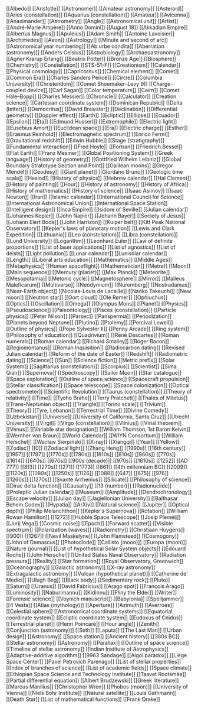 [[Albedo]]
[[Aristotle]]
[[Astronomer]]
[[Amateur astronomy]]
[[Asteroid]]
[[Aries (constellation)]]
[[Aquarius (constellation)]]
[[Amateur]]
[[Avicenna]]
[[Anaximander]]
[[Astrometry]]
[[Angle]]
[[Astronomical unit]]
[[Artist]]
[[André-Marie Ampère]]
[[Anno Domini]]
[[August 18]]
[[Akkadian Empire]]
[[Albertus Magnus]]
[[Apuleius]]
[[Adam Smith]]
[[Antoine Lavoisier]]
[[Archimedes]]
[[Aeon]]
[[Astrology]]
[[Minute and second of arc]]
[[Astronomical year numbering]]
[[Ab urbe condita]]
[[Aberration (astronomy)]]
[[Anders Celsius]]
[[Astrobiology]]
[[Archaeoastronomy]]
[[Agner Krarup Erlang]]
[[Beatrix Potter]]
[[Bronze Age]]
[[Biosphere]]
[[Chemistry]]
[[Constellation]]
[[STS-51-F]]
[[Creationism]]
[[Calendar]]
[[Physical cosmology]]
[[Capricornus]]
[[Chemical element]]
[[Comet]]
[[Common Era]]
[[Charles Sanders Peirce]]
[[Circle]]
[[Columbia University]]
[[Christendom]]
[[Comet Shoemaker–Levy 9]]
[[Charge-coupled device]]
[[Carl Sagan]]
[[Color temperature]]
[[Cairn]]
[[Comet Hale–Bopp]]
[[Charles Messier]]
[[Chronicle]]
[[Calculator]]
[[Creation science]]
[[Cartesian coordinate system]]
[[Dominican Republic]]
[[Delta (letter)]]
[[Democritus]]
[[David Brewster]]
[[Declination]]
[[Differential geometry]]
[[Doppler effect]]
[[Earth]]
[[Ecliptic]]
[[Ellipse]]
[[Ecuador]]
[[Epsilon]]
[[Eta]]
[[Edmund Husserl]]
[[Extremophile]]
[[Electric light]]
[[Eusebius Amort]]
[[Euclidean space]]
[[Era]]
[[Electric charge]]
[[Esther]]
[[Erasmus Reinhold]]
[[Electromagnetic spectrum]]
[[Enrico Fermi]]
[[Gravitational redshift]]
[[Edwin Hubble]]
[[Stage (stratigraphy)]]
[[Fundamental interaction]]
[[Fred Hoyle]]
[[Fortran]]
[[Friedrich Bessel]]
[[Flat Earth]]
[[Franz Mesmer]]
[[Global Positioning System]]
[[Greek language]]
[[History of geometry]]
[[Gottfried Wilhelm Leibniz]]
[[Global Boundary Stratotype Section and Point]]
[[Galilean moons]]
[[Gregor Mendel]]
[[Geodesy]]
[[Giant planet]]
[[Giordano Bruno]]
[[Geologic time scale]]
[[Hesiod]]
[[History of physics]]
[[Hebrew calendar]]
[[Hal Clement]]
[[History of painting]]
[[Hour]]
[[History of astronomy]]
[[History of Africa]]
[[History of mathematics]]
[[History of science]]
[[Isaac Asimov]]
[[Isaac Newton]]
[[Iran]]
[[Islamic calendar]]
[[International Council for Science]]
[[International Astronomical Union]]
[[International Space Station]]
[[Intelligent design]]
[[Inca Empire]]
[[Isidore of Seville]]
[[Julian calendar]]
[[Johannes Kepler]]
[[John Napier]]
[[Johann Bayer]]
[[Society of Jesus]]
[[Johann Elert Bode]]
[[John Harrison]]
[[Kuiper belt]]
[[Kitt Peak National Observatory]]
[[Kepler's laws of planetary motion]]
[[Lewis and Clark Expedition]]
[[Lithuania]]
[[Leo (constellation)]]
[[Libra (constellation)]]
[[Lund University]]
[[Logarithm]]
[[Leonhard Euler]]
[[Law of definite proportions]]
[[List of laser applications]]
[[List of agnostics]]
[[List of deists]]
[[Light pollution]]
[[Lunar calendar]]
[[Lunisolar calendar]]
[[Length]]
[[Liberal arts education]]
[[Mathematics]]
[[Middle Ages]]
[[Metaphysics]]
[[Human spaceflight]]
[[Mathematician]]
[[Metre]]
[[Moon]]
[[Main sequence]]
[[Mercury (planet)]]
[[Max Planck]]
[[Meteorite]]
[[Mesopotamia]]
[[Metonic cycle]]
[[Magnetosphere]]
[[Mirror]]
[[Malleus Maleficarum]]
[[Multiverse]]
[[Neodymium]]
[[Nuremberg]]
[[Nostradamus]]
[[Near-Earth object]]
[[Nicolas-Louis de Lacaille]]
[[Naoko Takeuchi]]
[[New moon]]
[[Neutron star]]
[[Oort cloud]]
[[Ole Rømer]]
[[Ophiuchus]]
[[Optics]]
[[Oscillation]]
[[Omega]]
[[Olympus Mons]]
[[Planet]]
[[Physics]]
[[Pseudoscience]]
[[Paleontology]]
[[Pisces (constellation)]]
[[Particle physics]]
[[Peter Nilson]]
[[Parsec]]
[[Panspermia]]
[[Periodization]]
[[Planets beyond Neptune]]
[[Plutino]]
[[Ptolemy]]
[[Percival Lowell]]
[[Outline of physics]]
[[Pope Sylvester II]]
[[Penny Arcade]]
[[Ring system]]
[[Philosophy of education]]
[[Quadrivium]]
[[René Descartes]]
[[Roman numerals]]
[[Roman calendar]]
[[Richard Smalley]]
[[Roger Bacon]]
[[Regiomontanus]]
[[Roman Inquisition]]
[[Radiocarbon dating]]
[[Revised Julian calendar]]
[[Reform of the date of Easter]]
[[Redshift]]
[[Radiometric dating]]
[[Science]]
[[Sun]]
[[Science fiction]]
[[Metric prefix]]
[[Solar System]]
[[Sagittarius (constellation)]]
[[Scorpius]]
[[Scientist]]
[[Sima Qian]]
[[Supernova]]
[[Spectroscopy]]
[[Sailor Moon]]
[[Star catalogue]]
[[Space exploration]]
[[Outline of space science]]
[[Spacecraft propulsion]]
[[Stellar classification]]
[[Space telescope]]
[[Space colonization]]
[[Optical spectrometer]]
[[Scientific Revolution]]
[[Taurus (constellation)]]
[[Theory of relativity]]
[[Time]]
[[Tycho Brahe]]
[[Terry Pratchett]]
[[Thales of Miletus]]
[[Trans-Neptunian object]]
[[Triangle]]
[[Torino scale]]
[[Trivium]]
[[Theory]]
[[Tyre, Lebanon]]
[[Terrestrial Time]]
[[Divine Comedy]]
[[Uzbekistan]]
[[Universe]]
[[University of California, Santa Cruz]]
[[Utrecht University]]
[[Virgil]]
[[Virgo (constellation)]]
[[Vilnius]]
[[Virial theorem]]
[[Venus]]
[[Variable star designation]]
[[William Thomson, 1st Baron Kelvin]]
[[Wernher von Braun]]
[[World Calendar]]
[[WIYN Consortium]]
[[William Herschel]]
[[Wacław Sierpiński]]
[[X-ray]]
[[Xiangqi]]
[[Year]]
[[Yellow]]
[[Zodiac]]
[[0]]
[[Zodiacal light]]
[[Zhang Heng]]
[[1990s]]
[[16th century]]
[[1957]]
[[1787]]
[[1770s]]
[[1780s]]
[[1810s]]
[[810s]]
[[860s]]
[[770s]]
[[1614]]
[[640s]]
[[670s]]
[[900s (decade)]]
[[970s]]
[[1610s]]
[[1252]]
[[AD 777]]
[[813]]
[[270s]]
[[271]]
[[1773]]
[[861]]
[[4th millennium BC]]
[[2009]]
[[1120s]]
[[1080s]]
[[1250s]]
[[1126]]
[[1088]]
[[647]]
[[675]]
[[976]]
[[1260s]]
[[1270s]]
[[Svante Arrhenius]]
[[Silicate]]
[[Philosophy of science]]
[[Dirac delta function]]
[[Causality]]
[[13 (number)]]
[[Radionuclide]]
[[Proleptic Julian calendar]]
[[Museum]]
[[Amplitude]]
[[Dendrochronology]]
[[Escape velocity]]
[[Julian day]]
[[Jagiellonian University]]
[[Balthasar Behem Codex]]
[[Hypatia]]
[[ArXiv]]
[[Natural science]]
[[Jupiter]]
[[Optical depth]]
[[Philip Melanchthon]]
[[Kepler's Supernova]]
[[Rotation]]
[[William Rowan Hamilton]]
[[1272]]
[[Hubble Space Telescope]]
[[Josip Plemelj]]
[[Jurij Vega]]
[[Cosmic noise]]
[[Epoch]]
[[Forward scatter]]
[[Visible spectrum]]
[[Polarization (waves)]]
[[Radiometry]]
[[Christiaan Huygens]]
[[900]]
[[1267]]
[[Nevil Maskelyne]]
[[John Flamsteed]]
[[Cosmogony]]
[[John of Damascus]]
[[Photodiode]]
[[Callisto (moon)]]
[[Europa (moon)]]
[[Nature (journal)]]
[[List of hypothetical Solar System objects]]
[[Édouard Roche]]
[[John Herschel]]
[[United States Naval Observatory]]
[[Radiation pressure]]
[[Reality]]
[[Star formation]]
[[Royal Observatory, Greenwich]]
[[Oceanography]]
[[Galactic astronomy]]
[[X-ray astronomy]]
[[Extragalactic astronomy]]
[[Vulcan (hypothetical planet)]]
[[Catherine de' Medici]]
[[Ulugh Beg]]
[[Black body]]
[[Sedimentary rock]]
[[Pluto]]
[[Saturn]]
[[Uranus]]
[[David Fabricius]]
[[Arago spot]]
[[François Arago]]
[[Luminosity]]
[[Naburimannu]]
[[Kidinnu]]
[[Pliny the Elder]]
[[Writer]]
[[Forensic science]]
[[Voynich manuscript]]
[[Babylonia]]
[[Spelljammer]]
[[4 Vesta]]
[[Atlas (mythology)]]
[[Aperture]]
[[Azimuth]]
[[Averroes]]
[[Celestial sphere]]
[[Astronomical coordinate systems]]
[[Equatorial coordinate system]]
[[Ecliptic coordinate system]]
[[Eudoxus of Cnidus]]
[[Terrestrial planet]]
[[Henri Poincaré]]
[[Hour angle]]
[[Zenith]]
[[Conjunction (astronomy)]]
[[Seth]]
[[Laputa]]
[[The Last Man]]
[[Urban design]]
[[Astronomy]]
[[Space station]]
[[Ancient history]]
[[380s BC]]
[[Stellar astronomy]]
[[Astronomy]]
[[Parallax]]
[[Outline of space science]]
[[Timeline of stellar astronomy]]
[[Indian Institute of Astrophysics]]
[[Adaptive-additive algorithm]]
[[9963 Sandage]]
[[Algol paradox]]
[[Liège Space Center]]
[[Pavel Petrovich Parenago]]
[[List of stellar properties]]
[[Index of branches of science]]
[[List of academic fields]]
[[Space climate]]
[[Ethiopian Space Science and Technology Institute]]
[[Taavet Rootsmäe]]
[[Partial differential equation]]
[[Albert Brudzewski]]
[[Greek literature]]
[[Marcus Manilius]]
[[Christopher Wren]]
[[Phobos (moon)]]
[[University of Vienna]]
[[Niels Bohr Institute]]
[[Natural satellite]]
[[Louis Gathmann]]
[[Death Star]]
[[List of mathematical functions]]
[[Frank Drake]]
